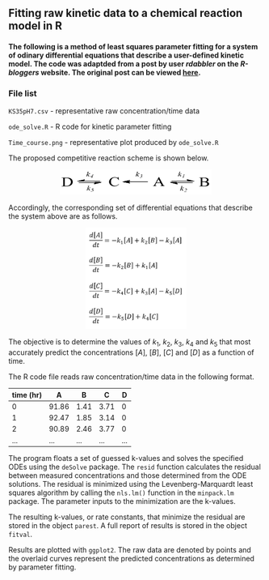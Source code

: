 ## Fitting raw kinetic data to a chemical reaction model in R

#### The following is a method of least squares parameter fitting for a system of odinary differential equations that describe a user-defined kinetic model. The code was adaptded from a post by user *rdabbler* on the *R-bloggers* website. The original post can be viewed **[here](http://www.r-bloggers.com/learning-r-parameter-fitting-for-models-involving-differential-equations/).** 

### File list

`KS35pH7.csv` - representative raw concentration/time data

`ode_solve.R` - R code for kinetic parameter fitting

`Time_course.png` - representative plot produced by `ode_solve.R`

The proposed competitive reaction scheme is shown below.

<p align="center">
  <img src="comp_kinetics.png" width="300" height="50" />
</p>

Accordingly, the corresponding set of differential equations that describe the system above are as follows.

<p align="center">
  <img src="equations.png" width="200" height="200" />
</p>

The objective is to determine the values of $k_1$, $k_2$, $k_3$, $k_4$ and $k_5$ that most accurately predict the concentrations $[A]$, $[B]$, $[C]$ and $[D]$ as a function of time.

The R code file reads raw concentration/time data in the following format.

time (hr) | A | B | C | D 
--- | --- | --- | --- | --- 
0 | 91.86 | 1.41 | 3.71 | 0 
1 | 92.47 | 1.85 | 3.14 | 0
2 | 90.89 | 2.46 | 3.77 | 0
... | ... | ... | ... | ...

The program floats a set of guessed k-values and solves the specified ODEs using the `deSolve` package. The `resid` function calculates the residual between measured concentrations and those determined from the ODE solutions. The residual is minimized using the Levenberg-Marquardt least squares algorithm by calling the `nls.lm()` function in the `minpack.lm` package. The parameter inputs to the minimization are the k-values. 

The resulting k-values, or rate constants, that minimize the residual are stored in the object `parest`. A full report of results is stored in the object `fitval`.

Results are plotted with `ggplot2`. The raw data are denoted by points and the overlaid curves represent the predicted concentrations as determined by parameter fitting.
